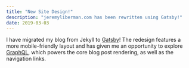 ```yaml
---
title: "New Site Design!"
description: "jeremyliberman.com has been rewritten using Gatsby!"
date: 2019-03-03
---
```


I have migrated my blog from Jekyll to [Gatsby](https://www.gatsbyjs.org/)! The redesign features a more mobile-friendly layout and has given me an opportunity to explore [GraphQL](https://graphql.org/), which powers the core blog post rendering, as well as the navigation links.

